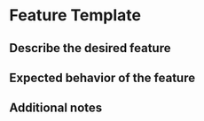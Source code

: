 # Feature Template

## Describe the desired feature


## Expected behavior of the feature


## Additional notes